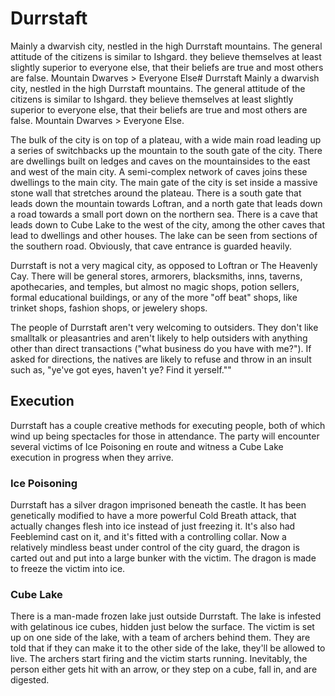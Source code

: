 # Durrstaft
Mainly a dwarvish city, nestled in the high Durrstaft mountains. The general attitude of the citizens is similar to Ishgard. they believe themselves at least slightly superior to everyone else, that their beliefs are true and most others are false. Mountain Dwarves > Everyone Else# Durrstaft
Mainly a dwarvish city, nestled in the high Durrstaft mountains. The general attitude of the citizens is similar to Ishgard. they believe themselves at least slightly superior to everyone else, that their beliefs are true and most others are false. Mountain Dwarves > Everyone Else.

The bulk of the city is on top of a plateau, with a wide main road leading up a series of switchbacks up the mountain to the south gate of the city. There are dwellings built on ledges and caves on the mountainsides to the east and west of the main city. A semi-complex network of caves joins these dwellings to the main city. The main gate of the city is set inside a massive stone wall that stretches around the plateau. There is a south gate that leads down the mountain towards Loftran, and a north gate that leads down a road towards a small port down on the northern sea. There is a cave that leads down to Cube Lake to the west of the city, among the other caves that lead to dwellings and other houses. The lake can be seen from sections of the southern road. Obviously, that cave entrance is guarded heavily.

Durrstaft is not a very magical city, as opposed to Loftran or The Heavenly Cay. There will be general stores, armorers, blacksmiths, inns, taverns, apothecaries, and temples, but almost no magic shops, potion sellers, formal educational buildings, or any of the more "off beat" shops, like trinket shops, fashion shops, or jewelery shops.

The people of Durrstaft aren't very welcoming to outsiders. They don't like smalltalk or pleasantries and aren't likely to help outsiders with anything other than direct transactions ("what business do you have with me?"). If asked for directions, the natives are likely to refuse and throw in an insult such as, "ye've got eyes, haven't ye? Find it yerself.""

## Execution
Durrstaft has a couple creative methods for executing people, both of which wind up being spectacles for those in attendance. The party will encounter several victims of Ice Poisoning en route and witness a Cube Lake execution in progress when they arrive.

### Ice Poisoning
Durrstaft has a silver dragon imprisoned beneath the castle. It has been genetically modified to have a more powerful Cold Breath attack, that actually changes flesh into ice instead of just freezing it. It's also had Feeblemind cast on it, and it's fitted with a controlling collar. Now a relatively mindless beast under control of the city guard, the dragon is carted out and put into a large bunker with the victim. The dragon is made to freeze the victim into ice.

### Cube Lake
There is a man-made frozen lake just outside Durrstaft. The lake is infested with gelatinous ice cubes, hidden just below the surface. The victim is set up on one side of the lake, with a team of archers behind them. They are told that if they can make it to the other side of the lake, they'll be allowed to live. The archers start firing and the victim starts running. Inevitably, the person either gets hit with an arrow, or they step on a cube, fall in, and are digested.
